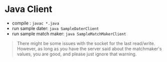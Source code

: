 # Java Client
- compile :                  `javac *.java`
- run sample dater:          `java SampleDaterClient`
- run sample match maker:    `java SampleMatchMakerClient`
>There might be some issues with the socket for the last read/write. However, as long as you have the server said about the matchmaker's values, you are good, and please just ignore that warning.
